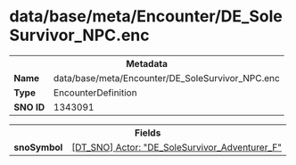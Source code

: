 <h1>data/base/meta/Encounter/DE_SoleSurvivor_NPC.enc</h1><table><tr><th colspan="100%">Metadata</th></tr><tr><td><b>Name</b></td><td>data/base/meta/Encounter/DE_SoleSurvivor_NPC.enc</td></tr><tr><td><b>Type</b></td><td>EncounterDefinition</td></tr><tr><td><b>SNO ID</b></td><td>1343091</td></tr></table>

<table><tr><th colspan="100%">Fields</th></tr><tr><td><b>snoSymbol</b></td><td><a href="..\Actor\DE_SoleSurvivor_Adventurer_F.acr.md">[DT_SNO] Actor: "DE_SoleSurvivor_Adventurer_F"</a></td></tr></table>

